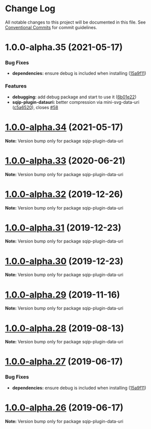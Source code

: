 # Change Log

All notable changes to this project will be documented in this file.
See [Conventional Commits](https://conventionalcommits.org) for commit guidelines.

# 1.0.0-alpha.35 (2021-05-17)


### Bug Fixes

* **dependencies:** ensure debug is included when installing ([15a9f11](https://github.com/axe312ger/sqip/commit/15a9f11b68b6b09f1c0cefdee4d2ad6cd730e645))


### Features

* **debugging:** add debug package and start to use it ([6b01e22](https://github.com/axe312ger/sqip/commit/6b01e224600babab8a05e0b1dd57ae0c5722b17d))
* **sqip-plugin-datauri:** better compression via mini-svg-data-uri ([c5a6520](https://github.com/axe312ger/sqip/commit/c5a6520ae152bd39c1984a30bfd000c4324d182c)), closes [#58](https://github.com/axe312ger/sqip/issues/58)





# [1.0.0-alpha.34](https://github.com/axe312ger/sqip/compare/sqip-plugin-data-uri@1.0.0-alpha.33...sqip-plugin-data-uri@1.0.0-alpha.34) (2021-05-17)

**Note:** Version bump only for package sqip-plugin-data-uri





# [1.0.0-alpha.33](https://github.com/axe312ger/sqip/compare/sqip-plugin-data-uri@1.0.0-alpha.32...sqip-plugin-data-uri@1.0.0-alpha.33) (2020-06-21)

**Note:** Version bump only for package sqip-plugin-data-uri





# [1.0.0-alpha.32](https://github.com/axe312ger/sqip/compare/sqip-plugin-data-uri@1.0.0-alpha.31...sqip-plugin-data-uri@1.0.0-alpha.32) (2019-12-26)

**Note:** Version bump only for package sqip-plugin-data-uri





# [1.0.0-alpha.31](https://github.com/axe312ger/sqip/compare/sqip-plugin-data-uri@1.0.0-alpha.30...sqip-plugin-data-uri@1.0.0-alpha.31) (2019-12-23)

**Note:** Version bump only for package sqip-plugin-data-uri





# [1.0.0-alpha.30](https://github.com/axe312ger/sqip/compare/sqip-plugin-data-uri@1.0.0-alpha.29...sqip-plugin-data-uri@1.0.0-alpha.30) (2019-12-23)

**Note:** Version bump only for package sqip-plugin-data-uri





# [1.0.0-alpha.29](https://github.com/axe312ger/sqip/compare/sqip-plugin-data-uri@1.0.0-alpha.28...sqip-plugin-data-uri@1.0.0-alpha.29) (2019-11-16)

**Note:** Version bump only for package sqip-plugin-data-uri





# [1.0.0-alpha.28](https://github.com/axe312ger/sqip/compare/sqip-plugin-data-uri@1.0.0-alpha.27...sqip-plugin-data-uri@1.0.0-alpha.28) (2019-08-13)

**Note:** Version bump only for package sqip-plugin-data-uri





# [1.0.0-alpha.27](https://github.com/axe312ger/sqip/compare/sqip-plugin-data-uri@1.0.0-alpha.26...sqip-plugin-data-uri@1.0.0-alpha.27) (2019-06-17)


### Bug Fixes

* **dependencies:** ensure debug is included when installing ([15a9f11](https://github.com/axe312ger/sqip/commit/15a9f11))





# [1.0.0-alpha.26](https://github.com/axe312ger/sqip/compare/sqip-plugin-data-uri@1.0.0-alpha.25...sqip-plugin-data-uri@1.0.0-alpha.26) (2019-06-17)

**Note:** Version bump only for package sqip-plugin-data-uri
